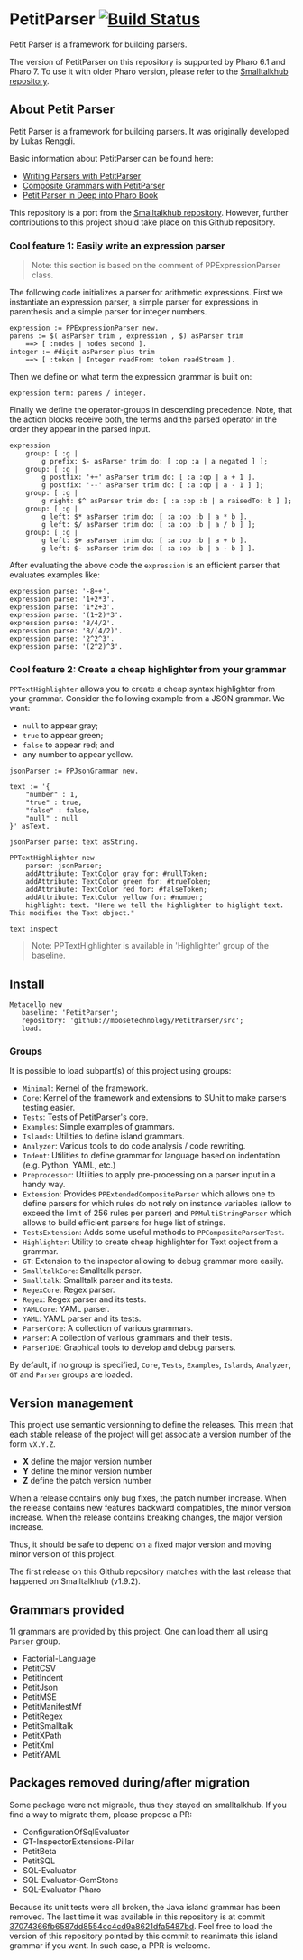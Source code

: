 # PetitParser [![Build Status](https://travis-ci.org/moosetechnology/PetitParser.svg?branch=master)](https://travis-ci.org/moosetechnology/PetitParser)
Petit Parser is a framework for building parsers.

The version of PetitParser on this repository is supported by Pharo 6.1 and Pharo 7. To use it with older Pharo version, please refer to the [Smalltalkhub repository](http://smalltalkhub.com/#!/~Moose/PetitParser).

## About Petit Parser
Petit Parser is a framework for building parsers. It was originally developed by Lukas Renggli.

Basic information about PetitParser can be found here:

- [Writing Parsers with PetitParser](http://www.lukas-renggli.ch/blog/petitparser-1)
- [Composite Grammars with PetitParser](http://www.lukas-renggli.ch/blog/petitparser-2)
- [Petit Parser in Deep into Pharo Book](http://pharobooks.gforge.inria.fr/PharoByExampleTwo-Eng/latest/PetitParser.pdf)

This repository is a port from the [Smalltalkhub repository](http://smalltalkhub.com/#!/~Moose/PetitParser). However, further contributions to this project should take place on this Github repository.

### Cool feature 1: Easily write an expression parser

> Note: this section is based on the comment of PPExpressionParser class.

The following code initializes a parser for arithmetic expressions. First we instantiate an expression parser, a simple parser for expressions in parenthesis and a simple parser for integer numbers.
```Smalltalk
expression := PPExpressionParser new.
parens := $( asParser trim , expression , $) asParser trim 
	==> [ :nodes | nodes second ].
integer := #digit asParser plus trim
	==> [ :token | Integer readFrom: token readStream ].
```

Then we define on what term the expression grammar is built on:
```Smalltalk
expression term: parens / integer.
```
Finally we define the operator-groups in descending precedence. Note, that the action blocks receive both, the terms and the parsed operator in the order they appear in the parsed input. 
```Smalltalk
expression
	group: [ :g |
		g prefix: $- asParser trim do: [ :op :a | a negated ] ];
	group: [ :g |
		g postfix: '++' asParser trim do: [ :a :op | a + 1 ].
		g postfix: '--' asParser trim do: [ :a :op | a - 1 ] ];
	group: [ :g |
		g right: $^ asParser trim do: [ :a :op :b | a raisedTo: b ] ];
	group: [ :g |
		g left: $* asParser trim do: [ :a :op :b | a * b ].
		g left: $/ asParser trim do: [ :a :op :b | a / b ] ];
	group: [ :g |
		g left: $+ asParser trim do: [ :a :op :b | a + b ].
		g left: $- asParser trim do: [ :a :op :b | a - b ] ].
```
After evaluating the above code the `expression` is an efficient parser that evaluates examples like:

```Smalltalk	
expression parse: '-8++'.
expression parse: '1+2*3'.
expression parse: '1*2+3'.
expression parse: '(1+2)*3'.
expression parse: '8/4/2'.
expression parse: '8/(4/2)'.
expression parse: '2^2^3'.
expression parse: '(2^2)^3'.
```

### Cool feature 2: Create a cheap highlighter from your grammar
`PPTextHighlighter` allows you to create a cheap syntax highlighter from your grammar.
Consider the following example from a JSON grammar. We want:
- `null` to appear gray;
- `true` to appear green;
- `false` to appear red; and
- any number to appear yellow.

```
jsonParser := PPJsonGrammar new.

text := '{
	"number" : 1,
	"true" : true,
	"false" : false,
	"null" : null
}' asText.

jsonParser parse: text asString.

PPTextHighlighter new
	parser: jsonParser;
	addAttribute: TextColor gray for: #nullToken;
	addAttribute: TextColor green for: #trueToken;
	addAttribute: TextColor red for: #falseToken;
	addAttribute: TextColor yellow for: #number;
	highlight: text. "Here we tell the highlighter to higlight text. This modifies the Text object."
	
text inspect
```

> Note: PPTextHighlighter is available in 'Highlighter' group of the baseline.

## Install
```
Metacello new
   baseline: 'PetitParser';
   repository: 'github://moosetechnology/PetitParser/src';
   load.
```

### Groups
It is possible to load subpart(s) of this project using groups:
- `Minimal`: Kernel of the framework.
- `Core`: Kernel of the framework and extensions to SUnit to make parsers testing easier.
- `Tests`: Tests of PetitParser's core.
- `Examples`: Simple examples of grammars.
- `Islands`: Utilities to define island grammars.
- `Analyzer`: Various tools to do code analysis / code rewriting.
- `Indent`: Utilities to define grammar for language based on indentation (e.g. Python, YAML, etc.)
- `Preprocessor`: Utilities to apply pre-processing on a parser input in a handy way.
- `Extension`: Provides `PPExtendedCompositeParser` which allows one to define parsers for which rules do not rely on instance variables (allow to exceed the limit of 256 rules per parser) and `PPMultiStringParser` which allows to build efficient parsers for huge list of strings.
- `TestsExtension`: Adds some useful methods to `PPCompositeParserTest`.
- `Highlighter`: Utility to create cheap highlighter for Text object from a grammar.
- `GT`: Extension to the inspector allowing to debug grammar more easily.
- `SmalltalkCore`: Smalltalk parser.
- `Smalltalk`: Smalltalk parser and its tests.
- `RegexCore`: Regex parser.
- `Regex`: Regex parser and its tests.
- `YAMLCore`: YAML parser.
- `YAML`: YAML parser and its tests.
- `ParserCore`: A collection of various grammars.
- `Parser`: A collection of various grammars and their tests.
- `ParserIDE`: Graphical tools to develop and debug parsers.

By default, if no group is specified, `Core`, `Tests`, `Examples`, `Islands`, `Analyzer`, `GT` and `Parser` groups are loaded.


## Version management

This project use semantic versionning to define the releases. This mean that each stable release of the project will get associate a version number of the form `vX.Y.Z`.

- **X** define the major version number
- **Y** define the minor version number
- **Z** define the patch version number

When a release contains only bug fixes, the patch number increase. When the release contains new features backward compatibles, the minor version increase. When the release contains breaking changes, the major version increase.

Thus, it should be safe to depend on a fixed major version and moving minor version of this project.

The first release on this Github repository matches with the last release that happened on Smalltalkhub (v1.9.2).

## Grammars provided
11 grammars are provided by this project. One can load them all using `Parser` group.

- Factorial-Language
- PetitCSV
- PetitIndent
- PetitJson
- PetitMSE
- PetitManifestMf
- PetitRegex
- PetitSmalltalk
- PetitXPath
- PetitXml
- PetitYAML

## Packages removed during/after migration
Some package were not migrable, thus they stayed on smalltalkhub. If you find a way to migrate them, please propose a PR:
- ConfigurationOfSqlEvaluator
- GT-InspectorExtensions-Pillar
- PetitBeta
- PetitSQL
- SQL-Evaluator
- SQL-Evaluator-GemStone
- SQL-Evaluator-Pharo

Because its unit tests were all broken, the Java island grammar has been removed.
The last time it was available in this repository is at commit [37074366fb6587dd8554cc4cd9a8621dfa5487bd](https://github.com/moosetechnology/PetitParser/commit/37074366fb6587dd8554cc4cd9a8621dfa5487bd). Feel free to load the version of this repository pointed by this commit to reanimate this island grammar if you want. In such case, a PPR is welcome.
